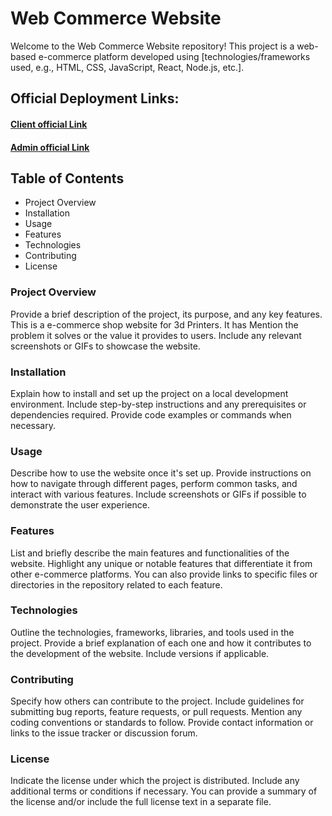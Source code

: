 # Web Commerce Website
Welcome to the Web Commerce Website repository! This project is a web-based e-commerce platform developed using
[technologies/frameworks used, e.g., HTML, CSS, JavaScript, React, Node.js, etc.].
## Official Deployment Links: 
#### [Client official Link](https://web-shop-group-3.web.app/) 
#### [Admin official Link](https://admin-group-3.web.app/)

## Table of Contents
* Project Overview
* Installation
* Usage
* Features
* Technologies
* Contributing
* License

### Project Overview
Provide a brief description of the project, its purpose, and any key features.
This is a e-commerce shop website for 3d Printers. It has 
Mention the problem it solves or the value it provides to users. Include any relevant screenshots or GIFs to showcase the website.

### Installation
Explain how to install and set up the project on a local development environment. Include step-by-step instructions and any prerequisites or dependencies required. Provide code examples or commands when necessary.

### Usage
Describe how to use the website once it's set up. Provide instructions on how to navigate through different pages, perform common tasks, and interact with various features. Include screenshots or GIFs if possible to demonstrate the user experience.

### Features
List and briefly describe the main features and functionalities of the website. Highlight any unique or notable features that differentiate it from other e-commerce platforms. You can also provide links to specific files or directories in the repository related to each feature.

### Technologies
Outline the technologies, frameworks, libraries, and tools used in the project. Provide a brief explanation of each one and how it contributes to the development of the website. Include versions if applicable.

### Contributing
Specify how others can contribute to the project. Include guidelines for submitting bug reports, feature requests, or pull requests. Mention any coding conventions or standards to follow. Provide contact information or links to the issue tracker or discussion forum.

### License
Indicate the license under which the project is distributed. Include any additional terms or conditions if necessary. You can provide a summary of the license and/or include the full license text in a separate file.
